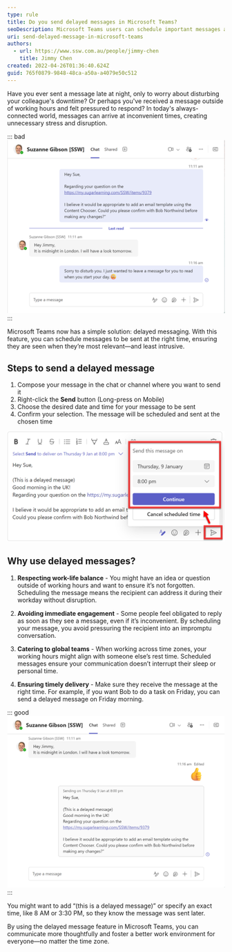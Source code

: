 ```yaml
---
type: rule
title: Do you send delayed messages in Microsoft Teams?
seoDescription: Microsoft Teams users can schedule important messages and reminders with Send Later, a convenient built-in tool that allows for exact date and time control.
uri: send-delayed-message-in-microsoft-teams
authors:
  - url: https://www.ssw.com.au/people/jimmy-chen
    title: Jimmy Chen
created: 2022-04-26T01:36:40.624Z
guid: 765f0879-9848-48ca-a50a-a4079e50c512
---
```


Have you ever sent a message late at night, only to worry about disturbing your colleague's downtime? Or perhaps you've received a message outside of working hours and felt pressured to respond? In today's always-connected world, messages can arrive at inconvenient times, creating unnecessary stress and disruption. 

<!--endintro-->

::: bad
![Figure: Bad example - Sending Teams message outside of Sue's working hours](Delayed-Message-Bad-Example.png)
:::

Microsoft Teams now has a simple solution: delayed messaging. With this feature, you can schedule messages to be sent at the right time, ensuring they are seen when they’re most relevant—and least intrusive. 

## Steps to send a delayed message

1. Compose your message in the chat or channel where you want to send it
2. Right-click the **Send** button (Long-press on Mobile)
3. Choose the desired date and time for your message to be sent
4. Confirm your selection. The message will be scheduled and sent at the chosen time

![Figure: How to send a delayed message in Microsoft Teams](Delayed-Message-Steps.png)

## Why use delayed messages?

1. **Respecting work-life balance** - You might have an idea or question outside of working hours and want to ensure it’s not forgotten. Scheduling the message means the recipient can address it during their workday without disruption.

2. **Avoiding immediate engagement** - Some people feel obligated to reply as soon as they see a message, even if it’s inconvenient. By scheduling your message, you avoid pressuring the recipient into an impromptu conversation.

3. **Catering to global teams** - When working across time zones, your working hours might align with someone else’s rest time. Scheduled messages ensure your communication doesn’t interrupt their sleep or personal time.

4. **Ensuring timely delivery** - Make sure they receive the message at the right time. For example, if you want Bob to do a task on Friday, you can send a delayed message on Friday morning.

::: good
![Figure: Good example - Sending a delayed message to Sue that is to be received at 9 am UK Timezone](Delayed-Message-Good-Example.png)
:::

You might want to add “(this is a delayed message)” or specify an exact time, like 8 AM or 3:30 PM, so they know the message was sent later.

By using the delayed message feature in Microsoft Teams, you can communicate more thoughtfully and foster a better work environment for everyone—no matter the time zone.
